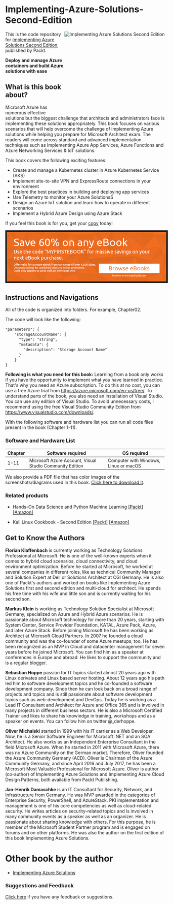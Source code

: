 # Implementing-Azure-Solutions-Second-Edition

<a href="https://www.packtpub.com/virtualization-and-cloud/implementing-azure-solutions-second-edition?utm_source=github&utm_medium=repository&utm_campaign=9781789343045"><img src="https://www.packtpub.com/sites/default/files/B11195.png" alt="Implementing Azure Solutions Second Edition" height="256px" align="right"></a>

This is the code repository for [Implementing Azure Solutions Second Edition](https://www.packtpub.com/virtualization-and-cloud/implementing-azure-solutions-second-edition?utm_source=github&utm_medium=repository&utm_campaign=9781789343045), published by Packt.

**Deploy and manage Azure containers and build Azure solutions with ease**

## What is this book about?
Microsoft Azure has numerous effective solutions but the biggest challenge that architects and administrators face is implementing these solutions appropriately. This book focuses on various scenarios that will help overcome the challenge of implementing Azure solutions while helping you prepare for Microsoft Architect exam. The readers will come across standard and advanced implementation techniques such as Implementing Azure App Services, Azure Functions and Azure Networking Services & IoT solutions.

This book covers the following exciting features:
* Create and manage a Kubernetes cluster in Azure Kubernetes Service (AKS)
* Implement site-to-site VPN and ExpressRoute connections in your environment
* Explore the best practices in building and deploying app services
* Use Telemetry to monitor your Azure SolutionsS
* Design an Azure IoT solution and learn how to operate in different scenarios
* Implement a Hybrid Azure Design using Azure Stack

If you feel this book is for you, get your [copy](https://www.amazon.com/dp/1789343046) today!

<a href="https://www.packtpub.com/?utm_source=github&utm_medium=banner&utm_campaign=GitHubBanner"><img src="https://raw.githubusercontent.com/PacktPublishing/GitHub/master/GitHub.png" 
alt="https://www.packtpub.com/" border="5" /></a>

## Instructions and Navigations
All of the code is organized into folders. For example, Chapter02.

The code will look like the following:
```
"parameters": { 
    "storageAccountName": { 
      "type": "string", 
      "metadata": { 
        "description": "Storage Account Name" 
      } 
    } 
} 

```

**Following is what you need for this book:**
Learning from a book only works if you have the opportunity to implement what you have learned in practice. That's why you need an Azure subscription. To do this at no cost, you can use a free Azure trial from https://azure.microsoft.com/en-us/free/. To understand parts of the book, you also need an installation of Visual Studio. You can use any edition of Visual Studio. To avoid unnecessary costs, I recommend using the free Visual Studio Community Edition from https://www.visualstudio.com/downloads/.

With the following software and hardware list you can run all code files present in the book (Chapter 1-11).
### Software and Hardware List
| Chapter | Software required | OS required |
| -------- | ------------------------------------ | ----------------------------------- |
| 1-11 | Microsoft Azure Account, Visual Studio Community Edition | Computer with Windows, Linux or macOS |


We also provide a PDF file that has color images of the screenshots/diagrams used in this book. [Click here to download it](https://www.packtpub.com/sites/default/files/downloads/9781789343045_ColorImages.pdf).

### Related products <Paste books from the Other books you may enjoy section>
* Hands-On Data Science and Python Machine Learning [[Packt]](https://www.packtpub.com/big-data-and-business-intelligence/hands-data-science-and-python-machine-learning?utm_source=github&utm_medium=repository&utm_campaign=9781787280748) [[Amazon]](https://www.amazon.com/dp/1787280748)

* Kali Linux Cookbook - Second Edition [[Packt]](https://www.packtpub.com/networking-and-servers/kali-linux-cookbook-second-edition?utm_source=github&utm_medium=repository&utm_campaign=9781784390303) [[Amazon]](https://www.amazon.com/dp/1784390305)
## Get to Know the Authors
**Florian Klaffenbach**
 is currently working as Technology Solutions Professional at Microsoft. He is one of the well-known experts when it comes to hybrid cloud scenarios, cloud connectivity, and cloud environment optimization. Before he started at Microsoft, he worked at several companies in different roles, like as technical Community Manager and Solution Expert at Dell or Solutions Architect at CGI Germany. He is also one of Packt's authors and worked on books like Implementing Azure Solutions first and second edition and multi-cloud for architect. He spends his free time with his wife and little son and is currently waiting for his second son.

**Markus Klein**
 is working as Technology Solution Specialist at Microsoft Germany, specialized on Azure and Hybrid Azure scenarios. He is passionate about Microsoft technology for more than 20 years, starting with System Center, Service Provider Foundation, KATAL, Azure Pack, Azure, and later Azure Stack. Before joining Microsoft he has been working as Architect at Microsoft Cloud Partners. In 2007 he founded a cloud community and was the co-founder of some Azure meetups, too. He has been recognized as an MVP in Cloud and datacenter management for seven years before he joined Microsoft. You can find him as a speaker at conferences in Europe and abroad. He likes to support the community and is a regular blogger.
 

**Sebastian Hoppe**
 passion for IT topics started almost 20 years ago with Linux derivates and Linux based server hosting. About 12 years ago his path led him to software development topics and he co-founded a software development company. Since then he can look back on a broad range of projects and topics and is still passionate about software development topics such as web-development and DevOps. Today he is working as a Lead IT Consultant and Architect for Azure and Office 365 and is involved in many projects in different business sectors. He is also a Microsoft Certified Trainer and likes to share his knowledge in training, workshops and as a speaker on events. You can follow him on twitter @_derhoppe.
 
 **Oliver Michalski**
started in 1999 with his IT carrier as a Web Developer. Now, he is a Senior Software Engineer for Microsoft .NET and an SOA Architect. He also works as an Independent Enterprise Consultant in the field Microsoft Azure. When he started in 2011 with Microsoft Azure, there was no Azure Community on the German market. Therefore, Oliver founded the Azure Community Germany (ACD). Oliver is Chairman of the Azure Community Germany, and since April 2016 and July 2017, he has been a Microsoft Most Valuable Professional for Microsoft Azure. Oliver is author (co-author) of Implementing Azure Solutions and Implementing Azure Cloud Design Patterns, both available from Packt Publishing.
 
 **Jan-Henrik Damaschke**
 is an IT Consultant for Security, Network, and Infrastructure from Germany. He was MVP awarded in the categories of Enterprise Security, PowerShell, and AzureStack. PKI implementation and management is one of his core competencies as well as cloud-related security. He writes articles on security-related topics and is involved in many community events as a speaker as well as an organizer. He is passionate about sharing knowledge with others. For this purpose, he is member of the Microsoft Student Partner program and is engaged on forums and on other platforms. He was also the author on the first edition of this book Implementing Azure Solutions.
 

# Other book by the author
* [Implementing Azure Solutions](https://www.packtpub.com/virtualization-and-cloud/implementing-azure-solutions?utm_source=github&utm_medium=repository&utm_campaign=9781786467850)

### Suggestions and Feedback
[Click here](https://docs.google.com/forms/d/e/1FAIpQLSdy7dATC6QmEL81FIUuymZ0Wy9vH1jHkvpY57OiMeKGqib_Ow/viewform) if you have any feedback or suggestions.
